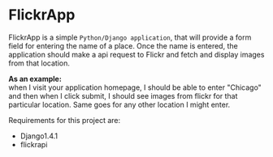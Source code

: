 FlickrApp
=========

FlickrApp is a simple `Python/Django application`, 
that will provide a form field for entering the name of a place. 
Once the name is entered, the application should make a api request to Flickr and fetch and display images from
that location. 

__As an example:__
<br>when I visit your application homepage, I should be able to enter "Chicago" 
and then when I click submit, I should see images from flickr for that 
particular location. Same goes for any other location I might enter.


Requirements for this project are:
  * Django1.4.1
  * flickrapi





